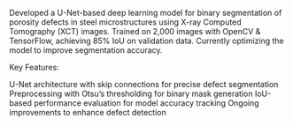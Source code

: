 Developed a U-Net-based deep learning model for binary segmentation of porosity defects in steel microstructures using X-ray Computed Tomography (XCT) images. Trained on 2,000 images with OpenCV & TensorFlow, achieving 85% IoU on validation data. Currently optimizing the model to improve segmentation accuracy.

Key Features:

U-Net architecture with skip connections for precise defect segmentation
Preprocessing with Otsu’s thresholding for binary mask generation
IoU-based performance evaluation for model accuracy tracking
Ongoing improvements to enhance defect detection
